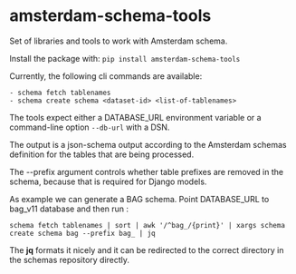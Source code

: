 # amsterdam-schema-tools

Set of libraries and tools to work with Amsterdam schema.

Install the package with: `pip install amsterdam-schema-tools`

Currently, the following cli commands are available:

    - schema fetch tablenames
    - schema create schema <dataset-id> <list-of-tablenames>

The tools expect either a DATABASE_URL environment variable or a command-line option `--db-url` with a DSN.

The output is a json-schema output according to the Amsterdam schemas definition for the tables that are being processed.

The --prefix argument controls whether table prefixes are removed in the schema, because that is required for Django
models.

As example we can generate a BAG schema. Point DATABASE_URL to bag_v11 database and then run :

    schema fetch tablenames | sort | awk '/^bag_/{print}' | xargs schema create schema bag --prefix bag_ | jq

The **jq** formats it nicely and it can be redirected to the correct directory in the schemas repository directly.
